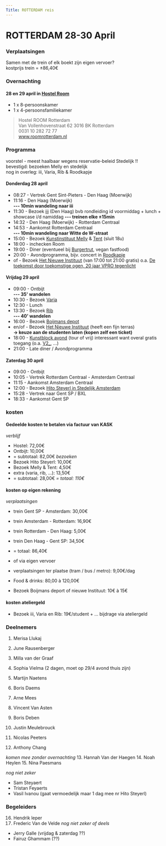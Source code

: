 ```yaml
---
Title: ROTTERDAM reis
---
```

# ROTTERDAM 28-30 April

### Verplaatsingen
Samen met de trein of elk boekt zijn eigen vervoer?    
kostprijs trein = ±86,40€

### Overnachting
#### 28 en 29 april in [Hostel Room](https://www.roomrotterdam.nl/)
* 1 x 8-persoonskamer
* 1 x 4-persoonsfamiliekamer

> Hostel ROOM Rotterdam    
  Van Vollenhovenstraat 62 3016 BK Rotterdam    
  0031 10 282 72 77    
  www.roomrotterdam.nl

### Programma
voorstel - meest haalbaar wegens reservatie-beleid Stedelijk !!    
bevestigd: bezoeken Melly en stedelijk    
nog in overleg: iii, Varia, Rib & Roodkapje
#### Donderdag 28 april
* 08:27 - Vertrek Gent Sint-Pieters - Den Haag (Moerwijk)
* 11:16 - Den Haag (Moerwijk)    
**--- 10min wandeling naar iii**
* 11:30 - Bezoek [iii](https://instrumentinventors.org) (Den Haag) bvb rondleiding id voormiddag + lunch + showcase i/d namiddag
**--- treinen elke ±15min**
* 14:32 - Den Haag (Moerwijk) - Rotterdam Centraal
* 14:53 - Aankomst Rotterdam Centraal    
**--- 10min wandeling naar Witte de W-straat**
* 15:00 - Bezoek [Kunstinstituut Melly](https://www.kunstinstituutmelly.nl/)
& [Tent](https://www.tentrotterdam.nl) (sluit 18u)
* 18:00 - inchecken Room
* 19:00 - Diner (eventueel bij [Burgertrut](https://roodkapje.org/#food-page), vegan fastfood)
* 20:00 - Avondprogramma, bijv. concert in [Roodkapje](https://roodkapje.org/)
* of - Bezoek [Het Nieuwe Instituut](https://hetnieuweinstituut.nl/) (van 17:00 tot 21:00 gratis) o.a. [De toekomst door toekomstige ogen, 20 jaar VPRO tegenlicht](https://tegenlicht.hetnieuweinstituut.nl/)

#### Vrijdag 29 april
* 09:00 - Ontbijt    
**--- 35' wandelen**
* 10:30 - Bezoek [Varia](https://varia.zone/)
* 12:30 - Lunch
* 13:30 - Bezoek [Rib](https://www.ribrib.nl/)    
**--- 40' wandelen**
* 16:00 - Bezoek [Boijmans depot](https://www.boijmans.nl/)
* en/of - Bezoek [Het Nieuwe Instituut](https://hetnieuweinstituut.nl/) (heeft een fijn terras)    
**-> keuze aan de studenten laten (kopen zelf een ticket)**
* 18:00 - [Kunstblock avond](https://kunstblock.nl/) (tour of vrij) interessant want overal gratis toegang (o.a. [V2_](https://v2.nl/), ...)
* 21:00 - Late diner / Avondprogramma

#### Zaterdag 30 april
* 09:00 - Ontbijt
* 10:05 - Vertrek Rotterdam Centraal - Amsterdam Centraal
* 11:15 - Aankomst Amsterdam Centraal
* 12:00 - Bezoek [Hito Steyerl in Stedelijk Amsterdam](https://www.stedelijk.nl/nl/tentoonstellingen/hito-steyerl)
* 15:28 - Vertrek naar Gent SP / BXL
* 18:33 - Aankomst Gent SP

### kosten
#### Gedeelde kosten te betalen via factuur van KASK
*verblijf*
* Hostel: 72,00€
* Ontbijt: 10,00€
* = subtotaal: 82,00€
*bezoeken*
* Bezoek Hito Steyerl: 10,00€
* Bezoek Melly & Tent: 4,50€
* extra (varia, rib, ...): 13,50€
* = subtotaal: 28,00€
*= totaal: 110€*

#### kosten op eigen rekening
*verplaatsingen*
* trein Gent SP - Amsterdam: 30,00€
* trein Amsterdam - Rotterdam: 16,90€
* trein Rotterdam - Den Haag: 5,00€
* trein Den Haag - Gent SP: 34,50€
* = totaal: 86,40€
* of via eigen vervoer

* verplaatsingen ter plaatse (tram / bus / metro): 9,00€/dag
* Food & drinks: 80,00 à 120,00€
* Bezoek Boijmans deport of nieuwe Instituut: 10€ à 15€

#### kosten ateliergeld
* Bezoek iii, Varia en Rib: 19€/student + ... bijdrage via ateliergeld


### Deelnemers
1. Merisa Llukaj
2. June Rausenberger
3. Milla van der Graaf
4. Sophia Vielma (2 dagen, moet op 29/4 avond thuis zijn)

5. Martijn Naetens
6. Boris Daems
7. Arne Mees
8. Vincent Van Asten
9. Boris Deben
10. Justin Meulebrouck
11. Nicolas Peeters
12. Anthony Chang

*komen mee zonder overnachting*
13. Hannah Van der Haegen
14. Noah Heylen
15. Nina Paesmans

*nog niet zeker*
* Sam Steyaert
* Tristan Feyaerts
* Vasil Ivanou (gaat vermoedelijk maar 1 dag mee nr Hito Steyerl)

### Begeleiders
16. Hendrik leper
17. Frederic Van de Velde
*nog niet zeker of deels*
* Jerry Galle (vrijdag & zaterdag ??)
* Fairuz Ghammam (??)
